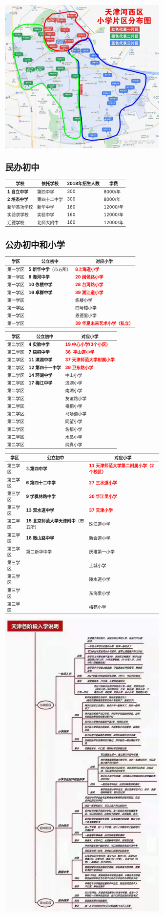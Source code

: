 

![](images/WechatIMG10152.jpeg)

# 民办初中

| 学校           | 依托学校     | 2018年招生人数 | 学费     |
| -------------- | ------------ | -------------- | -------- |
| **1 自立中学** | 第四中学     | 300            | 8000/年  |
| **2 培杰中学** | 第四十二中学 | 300            | 8000/年  |
| 新华圣功学校   | 新华中学     | 160            | 12000/年 |
| 实验求学校     | 实验中学     | 160            | 12000/年 |
| 汇德学校       | 北师大附中   | 160            | 12000/年 |

# 公办初中和小学

| 学区     | 公立初中                 | 对应小学                                               |
| -------- | ------------------------ | ------------------------------------------------------ |
| 第一学区 | **5 新华中学**（市五所） | <font color=red>**8上海道小学**</font>                 |
| 第一学区 | **8 海河中学**           | <font color=red>**20 闽侯路小学**</font>               |
| 第一学区 | **10 佟楼中学**          | <font color=red> **28 台湾路小学**</font>              |
| 第一学区 | **16 卓群中学**          | <font color=red>**39 湘江道小学**</font>               |
| 第一学区 |                          | 栋楼小学                                               |
| 第一学区 |                          | 四号楼小学                                             |
| 第一学区 |                          | 恩德里小学                                             |
| 第一学区 |                          | <font color=red>**39 华夏未来艺术小学（私立）**</font> |

| 学区     | 公立初中            | 对应小学                                           |
| -------- | ------------------- | -------------------------------------------------- |
| 第二学区 | **4 实验中学**      | <font color=red>**19 中心小学(3个小区)**</font>    |
| 第二学区 | **7 梧桐中学**      | <font color=red>**36  平山道小学**</font>          |
| 第二学区 | **11 滨湖中学**     | <font color=red>**37 天津师范大学附属小学**</font> |
| 第二学区 | **12 第四十一中学** | <font color=red>**39 卫东路小学**</font>           |
| 第二学区 | **14 环湖中学**     | 中山小学                                           |
| 第二学区 | **17 梅江中学**     | 滨湖小学                                           |
| 第二学区 |                     | 南湖小学                                           |
| 第二学区 |                     | 友谊路小学                                         |
| 第二学区 |                     | 梧桐小学                                           |
| 第二学区 |                     | 马场道小学                                         |
| 第二学区 |                     | 同望小学                                           |
| 第二学区 |                     | 名都小学                                           |
| 第二学区 |                     | 水晶小学                                           |
| 第二学区 |                     | 纯真小学                                           |

| 学区     | 公立初中                              | 对应小学                                                     |
| -------- | ------------------------------------- | ------------------------------------------------------------ |
| 第三学区 | 3.**第四中学**                        | <font color=red>**11 天津师范大学第二附属小学（2个校区）**</font> |
| 第三学区 | **6 第四十二中学**                    | <font color=red>**27 三水道小学**</font>                     |
| 第三学区 | **9 学枫林路中学**                    | <font color=red>**30 华江里小学**</font>                     |
| 第三学区 | **13 双水道中学**                     | <font color=red>**37 天津小学**</font>                       |
| 第三学区 | **15 北京师范大学天津附中**（市五所） | 珠江道小学                                                   |
| 第三学区 | **18 微山路中学**                     | 新会道小学                                                   |
| 第三学区 | 第二新华中学                          | 灰堆第一小学                                                 |
| 第三学区 |                                       | 土城小学                                                     |
| 第三学区 |                                       | 陵水道小学                                                   |
| 第三学区 |                                       | 东海里小学                                                   |
| 第三学区 |                                       | 梅苑小学                                                     |

![](images/WechatIMG10151.jpeg)

